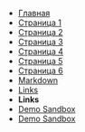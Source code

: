 - [Главная](/)
- [Страница 1](page1.md 'Заголовок для страницы 1')
- [Страница 2](page2.md 'Заголовок для страницы 2')
- [Страница 3](page3.md 'Заголовок для страницы 3')
- [Страница 4](page4.md 'Заголовок для страницы Iframe')
- [Страница 5](page5.html 'Iframe')
- [Страница 6](page6.md 'Заголовок для страницы 6')
- [Markdown](md.md 'Markdown (md) синтаксис')
- [Links](links.md 'Корисні посилання')
- **Links**
- [Demo Sandbox](https://codesandbox.io/s/xv36w4695o)
- [Demo Sandbox](https://codesandbox.io/s/xv36w4695o)
